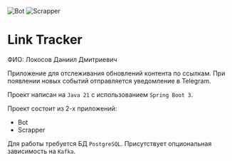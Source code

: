 ![Bot](https://github.com/Space27/JavaBackendSpring/actions/workflows/bot.yml/badge.svg)
![Scrapper](https://github.com/Space27/JavaBackendSpring/actions/workflows/scrapper.yml/badge.svg)

# Link Tracker

ФИО: Локосов Даниил Дмитриевич

Приложение для отслеживания обновлений контента по ссылкам.
При появлении новых событий отправляется уведомление в Telegram.

Проект написан на `Java 21` с использованием `Spring Boot 3`.

Проект состоит из 2-х приложений:
* Bot
* Scrapper

Для работы требуется БД `PostgreSQL`. Присутствует опциональная зависимость на `Kafka`.
